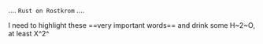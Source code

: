 ....
`Rust on Rostkrom`
....  

I need to highlight these ==very important words== and drink some H~2~O, at least X^2^
